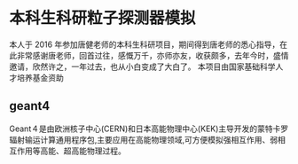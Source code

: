 # 本科生科研粒子探测器模拟
本人于 2016 年参加唐健老师的本科生科研项目，期间得到唐老师的悉心指导，在此非常感谢唐老师，回首过往，感慨万千，亦师亦友，收获颇多，去年今时，盛情邀请，欣然许之，一年过去，也从小白变成了大白了。
本项目由国家基础科学人才培养基金资助
## geant4
Geant４是由欧洲核子中心(CERN)和日本高能物理中心(KEK)主导开发的蒙特卡罗辐射输运计算通用程序包,主要应用在高能物理领域,可方便模拟强相互作用、弱相互作用等高能、超高能物理过程。
## 
